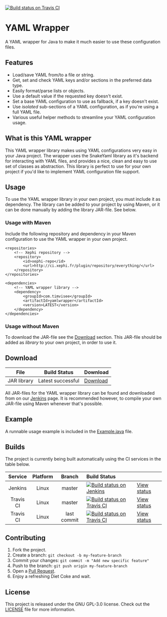 [![Build status on Travis CI](https://travis-ci.org/timvisee/yaml-wrapper.svg?branch=master)](https://travis-ci.org/timvisee/yaml-wrapper)

# YAML Wrapper
A YAML wrapper for Java to make it much easier to use these configuration files.

## Features
* Load/save YAML from/to a file or string.
* Get, set and check YAML keys and/or sections in the preferred data type.
* Easily format/parse lists or objects.
* Use a default value if the requested key doesn't exist.
* Set a base YAML configuration to use as fallback, if a key doesn't exist.
* Use _isolated_ sub-sections of a YAML configuration, as if you're using a full YAML file.
* Various useful helper methods to streamline your YAML configuration usage.

## What is this YAML wrapper
This YAML wrapper library makes using YAML configurations very easy in your Java project.
The wrapper uses the SnakeYaml library as it's backend for interacting with YAML files,
and provides a nice, clean and easy to use set of classes as abstraction.
This library is perfect to use for your own project if you'd like to implement YAML configuration file support.

## Usage
To use the YAML wrapper library in your own project, you must include it as dependency.
The library can be added to your project by using Maven, or it can be done manually by adding the library JAR-file. See below.

### Usage with Maven
Include the following repository and dependency in your Maven configuration to use the YAML wrapper in your own project.
```
<repositories>
    <!-- Xephi repository -->
    <repository>
        <id>xephi-repo</id>
        <url>http://ci.xephi.fr/plugin/repository/everything/</url>
    </repository>
</repositories>

<dependencies>
    <!-- YAML wrapper library -->
    <dependency>
        <groupId>com.timvisee</groupId>
        <artifactId>yamlwrapper</artifactId>
        <version>LATEST</version>
    </dependency>
</dependencies>
```

### Usage without Maven
To download the JAR-file see the [Download](#download) section.
This JAR-file should be added as _library_ to your own project, in order to use it.

## Download
|File|Build Status|Download|
|:---:|:---:|:---|
|JAR library|Latest successful|[Download](http://ci.xephi.fr/job/YamlWrapper/lastSuccessfulBuild/artifact/target/)|

All JAR-files for the YAML wrapper library can be found and downloaded from on our [Jenkins](http://ci.xephi.fr/job/YamlWrapper/) page.
It is recommended however, to compile your own JAR-file using Maven whenever that's possible.

## Example
A runnable usage example is included in the [Example.java](src/main/java/com/timvisee/yamlwrapper/example/Example.java) file.

## Builds
The project is currently being built automatically using the CI services in the table below.

|Service|Platform|Branch|Build Status||
|:---:|:---:|:---:|:---|---|
|Jenkins|Linux|master|[![Build status on Jenkins](https://img.shields.io/jenkins/s/https/ci.xephi.fr/job/YamlWrapper.svg)](http://ci.xephi.fr/job/YamlWrapper/)|[View status](http://ci.xephi.fr/job/YamlWrapper/)|
|Travis CI|Linux|master|[![Build status on Travis CI](https://travis-ci.org/timvisee/yaml-wrapper.svg?branch=master)](https://travis-ci.org/timvisee/yaml-wrapper)|[View status](https://travis-ci.org/timvisee/yaml-wrapper)|
|Travis CI|Linux|last commit|[![Build status on Travis CI](https://travis-ci.org/timvisee/yaml-wrapper.svg)](https://travis-ci.org/timvisee/yaml-wrapper)|[View status](https://travis-ci.org/timvisee/yaml-wrapper)|

## Contributing
1. Fork the project.
2. Create a branch: `git checkout -b my-feature-branch`
3. Commit your changes: `git commit -m "Add new specific feature"`
4. Push to the branch: `git push origin my-feature-branch`
5. Open a [Pull Request](https://github.com/timvisee/yaml-wrapper/compare).
6. Enjoy a refreshing Diet Coke and wait.

## License
This project is released under the GNU GPL-3.0 license. Check out the [LICENSE](LICENSE) file for more information.
